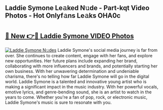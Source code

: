 ## Laddie Symone Le𝚊ked N𝚞de - Part-kqt Video Photos - Hot Onlyf𝚊ns Le𝚊ks OHA0c

# <h2><a href="http://ab85670.deff.icu/?id=Laddie+Symone">🔗 New 👉🔴 Laddie Symone VIDEO Photos</a></h2>

[![Laddie Symone N𝚞des](https://i.imgur.com/rIISA9y.gif)](http://ab85670.deff.icu/?id=Laddie+Symone)
Laddie Symone's social media journey is far from over. She continues to create content, engage with her fans, and explore new opportunities. Her future plans include expanding her brand, collaborating with more influencers and brands, and potentially starting her own business. With her unwavering determination and undeniable charisma, there's no telling how far Laddie Symone will go in the digital world. Laddie Symone is a talented and innovative young artist who is making a significant impact in the music industry. With her powerful vocals, emotive lyrics, and genre-bending sound, she is an artist to watch in the years to come. Whether you're a fan of pop, rock, or electronic music, Laddie Symone's music is sure to resonate with you.
